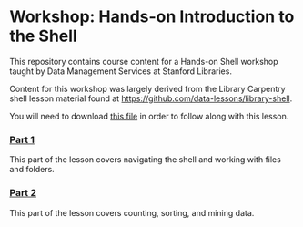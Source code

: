 # Workshop: Hands-on Introduction to the Shell

This repository contains course content for a Hands-on Shell workshop taught by Data Management Services at Stanford Libraries.

Content for this workshop was largely derived from the Library Carpentry shell lesson material found at https://github.com/data-lessons/library-shell.

You will need to download [this file](https://stanford.box.com/s/6wnk6qxcp5pmv6yorc1ht37mcegy7h8h) in order to follow along with this lesson.

### [Part 1](https://github.com/amyehodge/amyehodge.github.io/blob/master/Hands_on_Shell/shell_part1.md)

This part of the lesson covers navigating the shell and working with files and folders.

### [Part 2](https://github.com/amyehodge/amyehodge.github.io/blob/master/Hands_on_Shell/shell_part2.md)

This part of the lesson covers counting, sorting, and mining data.
